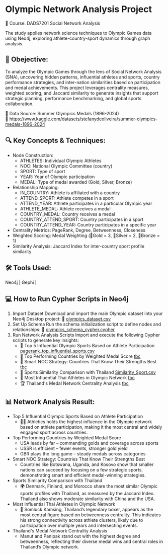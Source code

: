 # Olympic Network Analysis Project 
📘 Course: DADS7201 Social Network Analysis  
  
The study applies network science techniques to Olympic Games data using Neo4j, exploring athlete-country-sport dynamics through graph analysis.

## 🎯 Obejective:  
To analyze the Olympic Games through the lens of Social Network Analysis (SNA), uncovering hidden patterns, influential athletes and sports, country performance strategies, and inter-nation similarities based on participation and medal achievements. This project leverages centrality measures, weighted scoring, and Jaccard similarity to generate insights that support strategic planning, performance benchmarking, and global sports collaboration.

📌 Data Source: Summer Olympics Medals (1896-2024)   
🔗 https://www.kaggle.com/datasets/stefanydeoliveira/summer-olympics-medals-1896-2024

## 🔍 Key Concepts & Techniques:
- Node Construction:
    - ATHLETES: Individual Olympic Athletes
    - NOC: National Olympic Committee (country)
    - SPORT: Type of sport
    - YEAR: Year of Olympic participation
    - MEDAL: Type of medal awarded (Gold, Silver, Bronze)
- Relationship Mapping:
    - IN_COUNTRY: Athlete is affiliated with a country
    - ATTEND_SPORT: Athlete competes in a sport
    - ATTEND_YEAR: Athlete participates in a particular Olympic year
    - ATHLETE_MEDAL: Athlete receives a medal
    - COUNTRY_MEDAL: Country receives a medal
    - COUNTRY_ATTEND_SPORT: Country participates in a sport
    - COUNTRY_ATTEND_YEAR: Country participates in a specific year
- Centrality Metrics: PageRank, Degree, Betweenness, Closeness
- Weighted Scoring: Medal Weighting (🥇Gold = 3, 🥈Silver = 2, 🥉Bronze = 1)
- Similarity Analysis: Jaccard Index for inter-country sport profile similarity

## 🛠️ Tools Used:
Neo4j | Gephi |   

## 💻 How to Run Cypher Scripts in Neo4j  
1. Import Dataset
Download and import the main Olympic dataset into your Neo4j Desktop project:
📄 [olympics_dataset.csv](https://github.com/mariaonz/sna_olympics/blob/main/olympics_dataset.csv)
2. Set Up Schema
Run the schema initialization script to define nodes and relationships:
📄 [olympics_schema_cypher.cypher](https://github.com/mariaonz/sna_olympics/blob/main/code/olympics_schema_cypher.cypher)  
3. Run Network Analysis Scripts
Import and execute the following Cypher scripts to generate key insights:  
    - 🥇 Top 5 Influential Olympic Sports Based on Athlete Participation
[pagerank_top_influential_sports.csv](https://github.com/mariaonz/sna_olympics/blob/main/code/pagerank_top_influential_sports.csv)
    - 🏅 Top Performing Countries by Weighted Medal Score
[tbc]()
    - 🧠 Smart NOC Strategy: Countries That Know Their Strengths Best
[tbc]()
    - 🤝 Sports Similarity Comparison with Thailand
[Similarity_Sport.csv](https://github.com/mariaonz/sna_olympics/blob/main/code/Similarity_Sport.csv)
    - 🥊 Most Influential Thai Athletes in Olympic Network
[tbc]()
    - 🏆 Thailand's Medal Network Centrality Analysis
[tbc]()

## 📊 Network Analysis Result:
- Top 5 Influential Olympic Sports Based on Athlete Participation
  - 🏃‍♂️ Athletics holds the highest influence in the Olympic network based on athlete participation, making it the most central and widely engaged sport across countries.
- Top Performing Countries by Weighted Medal Score
  - USA leads by far – commanding golds and coverage across sports
  - USSR is efficient – fewer events, stronger gold yield
  - GBR plays the long game – steady medals across categories
- Smart NOC Strategy: Countries That Know Their Strengths Best
  - Countries like Botswana, Uganda, and Kosovo show that smaller nations can succeed by focusing on a few strategic sports, demonstrating smart and efficient medal-winning strategies.
- Sports Similarity Comparison with Thailand
  - 🌍 Denmark, Finland, and Morocco share the most similar Olympic sports profiles with Thailand, as measured by the Jaccard Index. Thailand also shows moderate similarity with China and the USA.
- Most Influential Thai Athletes in Olympic Network
  - 🥊 Somluck Kamsing, Thailand’s legendary boxer, appears as the most central figure based on betweenness centrality. 
This indicates his strong connectivity across athlete clusters, likely due to participation over multiple years and intersecting events.
- Thailand's Medal Network Centrality Analysis
  - Manut and Panipak stand out with the highest degree and betweenness, reflecting their diverse medal wins
and central roles in Thailand’s Olympic network.

